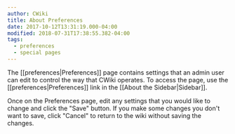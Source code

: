 ```yaml
---
author: CWiki
title: About Preferences
date: 2017-10-12T13:31:19.000-04:00
modified: 2018-07-31T17:38:55.382-04:00
tags:
  - preferences
  - special pages
---
```




The [[preferences|Preferences]] page contains settings that an admin user can edit to control the way that CWiki operates. To access the page, use the [[preferences|Preferences]] link in the [[About the Sidebar|Sidebar]].

Once on the Preferences page, edit any settings that you would like to change and click the "Save" button. If you make some changes you don't want to save, click "Cancel" to return to the wiki without saving the changes.